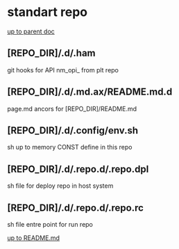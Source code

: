 # <embed> standart repo

[up to parent doc](../../../../README.md)

## [REPO_DIR]/.d/.ham
git hooks for API nm_opi_ from plt repo

## [REPO_DIR]/.d/.md.ax/README.md.d
page.md ancors for  [REPO_DIR]/README.md

## [REPO_DIR]/.d/.config/env.sh

sh up to memory CONST define in this repo

## [REPO_DIR]/.d/.repo.d/.repo.dpl

sh file for deploy repo in host system

## [REPO_DIR]/.d/.repo.d/.repo.rc

sh file entre point for run repo 

[up to README.md](../../../../README.md)